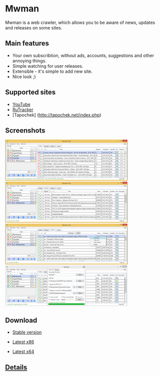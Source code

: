 ﻿Mwman
=========

Mwman is a web crawler, which allows you to be aware of news, updates and releases on some sites.

Main features
-------------

* Your own subscribtion, without ads, accounts, suggestions and other annoying things.
* Simple watching for user releases.
* Extensible - it's simple to add new site.
* Nice look ;) 

Supported sites
-------------

* [YouTube](https://www.youtube.com/)
* [RuTracker](http://rutracker.org/forum/index.php)
* [Tapochek] (http://tapochek.net/index.php)

Screenshots
-----------

[![](https://raw.githubusercontent.com/v0vc/Mwman/master/Screens/main_small.png)](https://raw.githubusercontent.com/v0vc/Mwman/master/Screens/main.png)
[![](https://raw.githubusercontent.com/v0vc/Mwman/master/Screens/pop_small.png)](https://raw.githubusercontent.com/v0vc/Mwman/master/Screens/pop.png)
[![](https://raw.githubusercontent.com/v0vc/Mwman/master/Screens/search_small.png)](https://raw.githubusercontent.com/v0vc/Mwman/master/Screens/search.png)
[![](https://raw.githubusercontent.com/v0vc/Mwman/master/Screens/settings_small.png)](https://raw.githubusercontent.com/v0vc/Mwman/master/Screens/settings.png)

Download
--------

* [Stable version](https://github.com/v0vc/Mwman/releases)

* [Latest x86](https://dl.dropboxusercontent.com/u/42075250/Mwman_x86/Mwman.exe)

* [Latest x64](https://dl.dropboxusercontent.com/u/42075250/Mwman_x64/Mwman.exe)

[Details](https://github.com/v0vc/Mwman/wiki)
-----------